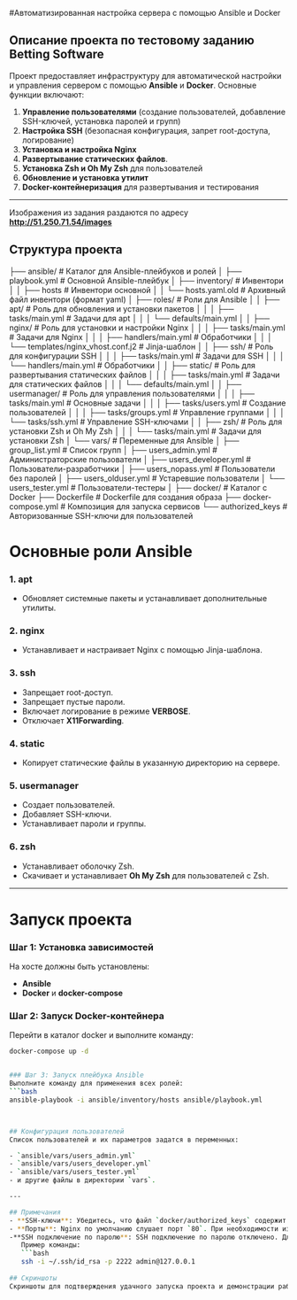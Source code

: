 #Автоматизированная настройка сервера с помощью Ansible и Docker

## Описание проекта по тестовому заданию Betting Software
Проект предоставляет инфраструктуру для автоматической настройки и управления сервером с помощью **Ansible** и **Docker**. Основные функции включают:

1. **Управление пользователями** (создание пользователей, добавление SSH-ключей, установка паролей и групп)
2. **Настройка SSH** (безопасная конфигурация, запрет root-доступа, логирование)
3. **Установка и настройка Nginx** 
4. **Развертывание статических файлов**.
5. **Установка Zsh и Oh My Zsh** для пользователей
6. **Обновление и установка утилит**
7. **Docker-контейнеризация** для развертывания и тестирования

---
Изображения из задания раздаются по адресу **http://51.250.71.54/images**

## Структура проекта

├── ansible/                   # Каталог для Ansible-плейбуков и ролей
│   ├── playbook.yml           # Основной Ansible-плейбук
│   ├── inventory/             # Инвентори
│   │   ├── hosts              # Инвентори основной
│   │   └── hosts.yaml.old     # Архивный файл инвентори (формат yaml)
│   ├── roles/                 # Роли для Ansible
│   │   ├── apt/               # Роль для обновления и установки пакетов
│   │   │   ├── tasks/main.yml # Задачи для apt
│   │   │   └── defaults/main.yml
│   │   ├── nginx/             # Роль для установки и настройки Nginx
│   │   │   ├── tasks/main.yml # Задачи для Nginx
│   │   │   ├── handlers/main.yml # Обработчики
│   │   │   └── templates/nginx_vhost.conf.j2 # Jinja-шаблон
│   │   ├── ssh/               # Роль для конфигурации SSH
│   │   │   ├── tasks/main.yml # Задачи для SSH
│   │   │   └── handlers/main.yml # Обработчики
│   │   ├── static/            # Роль для развертывания статических файлов
│   │   │   ├── tasks/main.yml # Задачи для статических файлов
│   │   │   └── defaults/main.yml
│   │   ├── usermanager/       # Роль для управления пользователями
│   │   │   ├── tasks/main.yml # Основные задачи
│   │   │   ├── tasks/users.yml # Создание пользователей
│   │   │   ├── tasks/groups.yml # Управление группами
│   │   │   └── tasks/ssh.yml  # Управление SSH-ключами
│   │   ├── zsh/               # Роль для установки Zsh и Oh My Zsh
│   │   │   └── tasks/main.yml # Задачи для установки Zsh
│   └── vars/                  # Переменные для Ansible
│       ├── group_list.yml     # Список групп
│       ├── users_admin.yml    # Администраторские пользователи
│       ├── users_developer.yml # Пользователи-разработчики
│       ├── users_nopass.yml   # Пользователи без паролей
│       ├── users_olduser.yml  # Устаревшие пользователи
│       └── users_tester.yml   # Пользователи-тестеры
│
├── docker/                    # Каталог с Docker 
   ├── Dockerfile             # Dockerfile для создания образа
   ├── docker-compose.yml     # Композиция для запуска сервисов
   └── authorized_keys        # Авторизованные SSH-ключи для пользователей



# Основные роли Ansible

### 1. **apt** 
- Обновляет системные пакеты и устанавливает дополнительные утилиты.

### 2. **nginx**
- Устанавливает и настраивает Nginx с помощью Jinja-шаблона.

### 3. **ssh** 
- Запрещает root-доступ.
- Запрещает пустые пароли.
- Включает логирование в режиме **VERBOSE**.
- Отключает **X11Forwarding**.

### 4. **static**
- Копирует статические файлы в указанную директорию на сервере.

### 5. **usermanager**
- Создает пользователей.
- Добавляет SSH-ключи.
- Устанавливает пароли и группы.

### 6. **zsh**
- Устанавливает оболочку Zsh.
- Скачивает и устанавливает **Oh My Zsh** для пользователей с Zsh.

---


# Запуск проекта

### Шаг 1: Установка зависимостей
На хосте должны быть установлены:
- **Ansible**
- **Docker** и **docker-compose**

### Шаг 2: Запуск Docker-контейнера
Перейти в каталог docker и выполните команду:
```bash
docker-compose up -d


### Шаг 3: Запуск плейбука Ansible
Выполните команду для применения всех ролей:
```bash
ansible-playbook -i ansible/inventory/hosts ansible/playbook.yml



## Конфигурация пользователей
Список пользователей и их параметров задатся в переменных:

- `ansible/vars/users_admin.yml`
- `ansible/vars/users_developer.yml`
- `ansible/vars/users_tester.yml`
- и другие файлы в директории `vars`.

---

## Примечания
- **SSH-ключи**: Убедитесь, что файл `docker/authorized_keys` содержит корректные публичные SSH-ключи.  
- **Порты**: Nginx по умолчанию слушает порт `80`. При необходимости измените конфигурацию в файле `nginx_vhost.conf.j2`.
-**SSH подключение по паролю**: SSH подключение по паролю отключено. Для подлкючения к контейнеру под созданными пользователями нужно использовать связку ключей.
   Пример команды:
   ```bash
   ssh -i ~/.ssh/id_rsa -p 2222 admin@127.0.0.1
   
## Скриншоты
Скриншоты для подтверждения удачного запуска проекта и демонстрации работы
   
   
   

   
   

